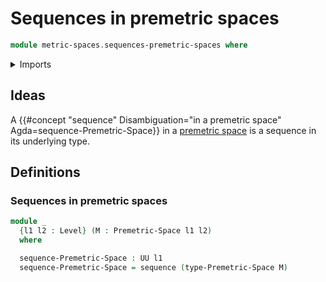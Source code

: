 # Sequences in premetric spaces

```agda
module metric-spaces.sequences-premetric-spaces where
```

<details><summary>Imports</summary>

```agda
open import foundation.sequences
open import foundation.universe-levels

open import metric-spaces.premetric-spaces
```

</details>

## Ideas

A
{{#concept "sequence" Disambiguation="in a premetric space" Agda=sequence-Premetric-Space}}
in a [premetric space](metric-spaces.premetric-spaces.md) is a sequence in its
underlying type.

## Definitions

### Sequences in premetric spaces

```agda
module _
  {l1 l2 : Level} (M : Premetric-Space l1 l2)
  where

  sequence-Premetric-Space : UU l1
  sequence-Premetric-Space = sequence (type-Premetric-Space M)
```
